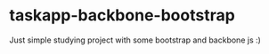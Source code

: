taskapp-backbone-bootstrap
==========================

Just simple studying project with some bootstrap and backbone js :)
